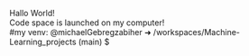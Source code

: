 Hallo World!  
Code space is launched on my computer!  
#my venv: @michaelGebregzabiher ➜ /workspaces/Machine-Learning_projects (main) $  